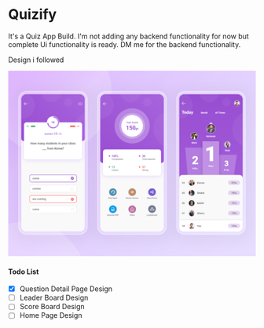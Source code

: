 # Quizify

It's a Quiz App Build. I'm not adding any backend functionality for now but complete Ui functionality is ready. DM me for the backend functionality.

Design i followed 

!['App Design Image'](./assets/Quiz1.png)

#### Todo List
- [x] Question Detail Page Design
- [ ] Leader Board Design
- [ ] Score Board Design
- [ ] Home Page Design